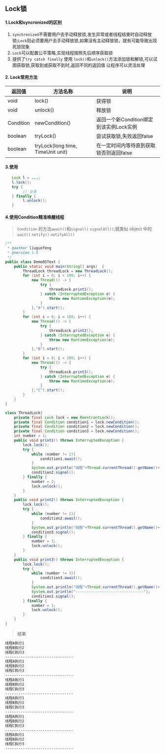 ## Lock锁

#### 1.Lock和syncronized的区别

1. `synchronized`不需要用户去手动释放锁,发生异常或者线程结束时自动释放锁;`Lock`则必须要用户去手动释放锁,如果没有主动释放锁，就有可能导致出现死锁现象
2. `Lock`可以配置公平策略,实现线程按照先后顺序获取锁
3. 提供了`try catch finally` 使用 `lock()`和`unlock()`方法添加锁和解锁,可以试图获取锁,获取到或获取不到时,返回不同的返回值 让程序可以灵活处理

#### 2. Lock常用方法

返回值 | 方法名称 | 说明
---|---|---
void | lock() | 获得锁
void | unlock() | 释放锁
Condition | newCondition()| 返回一个新Condition绑定到该实例Lock实例
boolean | tryLock() | 尝试获取锁,失败返回false
boolean | tryLock(long time, TimeUnit unit) | 在一定时间内等待直到获取锁否则返回false

#### 3.使用
```java
   Lock l = ...; 
   l.lock(); 
   try { 
        // 业务 
   } finally { 
        l.unlock(); 
   } 
```

#### 4.使用Condition精准唤醒线程

> `Condition` 的方法`await()`和`signal()` `signalAll()`;就类似 object 中的`wait()` `notify()` `notifyAll()`

```java
/**
 * @author liuguofeng
 * @version 1.0
 */
public class Demo05Text {
    public static void main(String[] args)  {
        ThreadLock threadLock = new ThreadLock();
        for (int i = 0; i < 100; i++) {
            new Thread(() -> {
                try {
                    threadLock.print1();
                } catch (InterruptedException e) {
                    throw new RuntimeException(e);
                }
            },"A").start();
        }
        for (int i = 0; i < 100; i++) {
            new Thread(() -> {
                try {
                    threadLock.print2();
                } catch (InterruptedException e) {
                    throw new RuntimeException(e);
                }
            },"B").start();
        }
        for (int i = 0; i < 100; i++) {
            new Thread(() -> {
                try {
                    threadLock.print3();
                } catch (InterruptedException e) {
                    throw new RuntimeException(e);
                }
            },"C").start();
        }
    }
}

class ThreadLock{
    private final Lock lock = new ReentrantLock();
    private final Condition condition1 = lock.newCondition();
    private final Condition condition2 = lock.newCondition();
    private final Condition condition3 = lock.newCondition();
    int number = 1;
    public void print1() throws InterruptedException {
        lock.lock();
        try {
            while (number != 1){
                condition1.await();
            }
            System.out.println("线程"+Thread.currentThread().getName()+"执行"+number);
            condition2.signal();
        } finally {
            number = 2;
            lock.unlock();
        }
    }
    public void print2() throws InterruptedException {
        lock.lock();
        try {
            while (number != 2){
                condition2.await();
            }
            System.out.println("线程"+Thread.currentThread().getName()+"执行"+number);
            condition3.signal();
        } finally {
            number = 3;
            lock.unlock();
        }
    }
    public void print3() throws InterruptedException {
        lock.lock();
        try {
            while (number != 3){
                condition3.await();
            }
            System.out.println("线程"+Thread.currentThread().getName()+"执行"+number);
            System.out.println("-------------------------------");
            condition1.signal();
        } finally {
            number = 1;
            lock.unlock();
        }
    }
}
```


>结果
```txt
线程A执行1
线程B执行2
线程C执行3
-------------------------------
线程A执行1
线程B执行2
线程C执行3
-------------------------------
线程A执行1
线程B执行2
线程C执行3
-------------------------------
线程A执行1
线程B执行2
线程C执行3
-------------------------------
线程A执行1
线程B执行2
线程C执行3
-------------------------------
线程A执行1
线程B执行2
线程C执行3
-------------------------------
```
